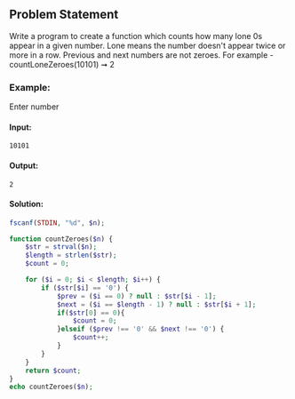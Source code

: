 ## Problem Statement

Write a program to create a function which counts how many lone 0s appear in a given number. Lone means the number doesn't appear twice or more in a row. Previous and next numbers are not zeroes. For example - countLoneZeroes(10101) ➞ 2

### Example:
Enter number
#### Input:
```
10101
```
#### Output:

```
2
```

#### Solution:

```php
fscanf(STDIN, "%d", $n);

function countZeroes($n) {
    $str = strval($n);
    $length = strlen($str);
    $count = 0;

    for ($i = 0; $i < $length; $i++) {
        if ($str[$i] == '0') {
            $prev = ($i == 0) ? null : $str[$i - 1];
            $next = ($i == $length - 1) ? null : $str[$i + 1];
            if($str[0] == 0){
                $count = 0;
            }elseif ($prev !== '0' && $next !== '0') {
                $count++;
            }
        }
    }
    return $count;
}
echo countZeroes($n);
```
